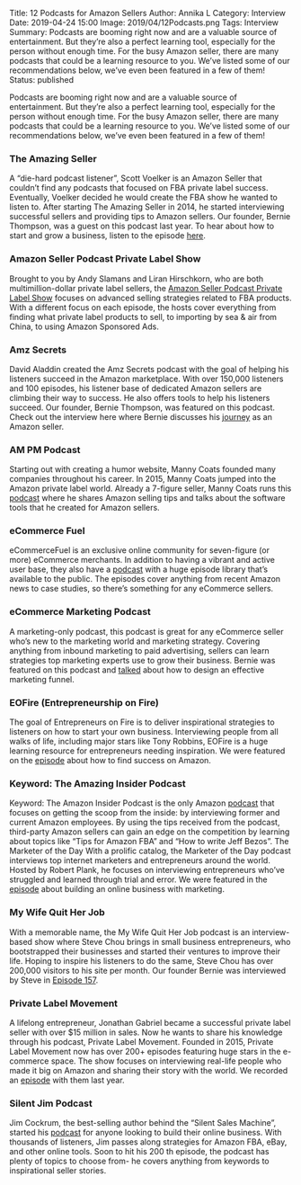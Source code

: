 Title: 12 Podcasts for Amazon Sellers
Author: Annika L
Category: Interview
Date: 2019-04-24 15:00
Image: 2019/04/12Podcasts.png
Tags: Interview
Summary: Podcasts are booming right now and are a valuable source of entertainment.
But they’re also a perfect learning tool, especially for the person without enough time.
For the busy Amazon seller, there are many podcasts that could be a learning resource
to you. We’ve listed some of our recommendations below, we’ve even been featured in
a few of them!
Status: published

Podcasts are booming right now and are a valuable source of entertainment. But they’re
also a perfect learning tool, especially for the person without enough time. For the busy
Amazon seller, there are many podcasts that could be a learning resource to you.
We’ve listed some of our recommendations below, we’ve even been featured in a few of
them!

### The Amazing Seller
A “die-hard podcast listener”, Scott Voelker is an Amazon Seller that couldn’t find any
podcasts that focused on FBA private label success. Eventually, Voelker decided he
would create the FBA show he wanted to listen to. After starting The Amazing Seller in
2014, he started interviewing successful sellers and providing tips to Amazon sellers.
Our founder, Bernie Thompson, was a guest on this podcast last year. To hear about
how to start and grow a business, listen to the episode [here](https://theamazingseller.com/tas-480-8-figure-seller-shares-how-to-start-and-grow-a-business-in-todays-world-lessons-learned/).

### Amazon Seller Podcast Private Label Show
Brought to you by Andy Slamans and Liran Hirschkorn, who are both multimillion-dollar
private label sellers, the [Amazon Seller Podcast Private Label Show](https://www.stitcher.com/podcast/amazing-freedom-3/the-amazon-seller-podcast) focuses on
advanced selling strategies related to FBA products. With a different focus on each
episode, the hosts cover everything from finding what private label products to sell, to
importing by sea &amp; air from China, to using Amazon Sponsored Ads.

### Amz Secrets
David Aladdin created the Amz Secrets podcast with the goal of helping his listeners
succeed in the Amazon marketplace. With over 150,000 listeners and 100 episodes, his
listener base of dedicated Amazon sellers are climbing their way to success. He also
offers tools to help his listeners succeed. Our founder, Bernie Thompson, was featured
on this podcast. Check out the interview here where Bernie discusses his [journey](https://amzsecrets.com/?s=bernie+thompson) as an
Amazon seller.

### AM PM Podcast
Starting out with creating a humor website, Manny Coats founded many companies
throughout his career. In 2015, Manny Coats jumped into the Amazon private label
world. Already a 7-figure seller, Manny Coats runs this [podcast](https://www.ampmpodcast.com/) where he shares
Amazon selling tips and talks about the software tools that he created for Amazon
sellers.

### eCommerce Fuel  
eCommerceFuel is an exclusive online community for seven-figure (or more)
eCommerce merchants. In addition to having a vibrant and active user base, they also
have a [podcast](https://www.ecommercefuel.com/podcast/) with a huge episode library that’s available to the public. The episodes 
cover anything from recent Amazon news to case studies, so there’s something for any
eCommerce sellers.

### eCommerce Marketing Podcast
A marketing-only podcast, this podcast is great for any eCommerce seller who’s new to
the marketing world and marketing strategy. Covering anything from inbound marketing
to paid advertising, sellers can learn strategies top marketing experts use to grow their
business.
Bernie was featured on this podcast and [talked](https://www.ecommercemarketingpodcast.com/design-effective-marketing-funnel-amazon-sales-bernie-thompson/) about how to design an effective
marketing funnel.

### EOFire (Entrepreneurship on Fire)
The goal of Entrepreneurs on Fire is to deliver inspirational strategies to listeners on
how to start your own business. Interviewing people from all walks of life, including
major stars like Tony Robbins, EOFire is a huge learning resource for entrepreneurs
needing inspiration. We were featured on the [episode](https://www.eofire.com/podcast/berniethompson/) about how to find success on
Amazon.

### Keyword: The Amazing Insider Podcast
Keyword: The Amazon Insider Podcast is the only Amazon [podcast](http://keywordpodcast.com/) that focuses on
getting the scoop from the inside: by interviewing former and current Amazon
employees. By using the tips received from the podcast, third-party Amazon sellers can
gain an edge on the competition by learning about topics like “Tips for Amazon FBA”
and “How to write Jeff Bezos”.
The Marketer of the Day
With a prolific catalog, the Marketer of the Day podcast interviews top internet
marketers and entrepreneurs around the world. Hosted by Robert Plank, he focuses on
interviewing entrepreneurs who’ve struggled and learned through trial and error. We
were featured in the [episode](https://www.robertplank.com/493-content-marketplaces-feedback-education-plugable-efficient-era-bernie-thompson/) about building an online business with marketing.

### My Wife Quit Her Job
With a memorable name, the My Wife Quit Her Job podcast is an interview-based show
where Steve Chou brings in small business entrepreneurs, who bootstrapped their
businesses and started their ventures to improve their life. Hoping to inspire his listeners
to do the same, Steve Chou has over 200,000 visitors to his site per month. Our founder
Bernie was interviewed by Steve in [Episode 157](https://mywifequitherjob.com/bernie-thompson-plugable/).

### Private Label Movement
A lifelong entrepreneur, Jonathan Gabriel became a successful private label seller with
over $15 million in sales. Now he wants to share his knowledge through his podcast,
Private Label Movement.
Founded in 2015, Private Label Movement now has over 200+ episodes featuring huge
stars in the e-commerce space. The show focuses on interviewing real-life people who
made it big on Amazon and sharing their story with the world. We recorded an [episode](https://privatelabelmovement.com/bernie-thompson/)
with them last year.

### Silent Jim Podcast
Jim Cockrum, the best-selling author behind the “Silent Sales Machine”, started his
[podcast](https://silentjim.com/podcast/) for anyone looking to build their online business. With thousands of listeners,
Jim passes along strategies for Amazon FBA, eBay, and other online tools. Soon to hit
his 200 th episode, the podcast has plenty of topics to choose from- he covers anything
from keywords to inspirational seller stories.